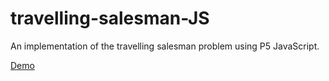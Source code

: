 # travelling-salesman-JS
An implementation of the travelling salesman problem using P5 JavaScript.

[Demo](https://juanrloaiza.github.io/travelling-salesman-JS/)
